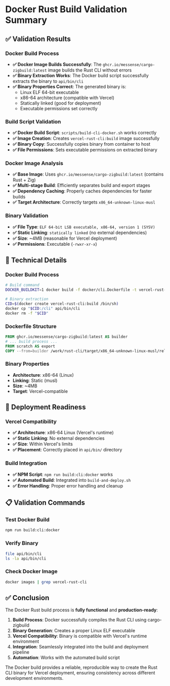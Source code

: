 # Docker Rust Build Validation Summary

## ✅ Validation Results

### Docker Build Process
- **✅ Docker Image Builds Successfully**: The `ghcr.io/messense/cargo-zigbuild:latest` image builds the Rust CLI without errors
- **✅ Binary Extraction Works**: The Docker build script successfully extracts the binary to `api/bin/cli`
- **✅ Binary Properties Correct**: The generated binary is:
  - Linux ELF 64-bit executable
  - x86-64 architecture (compatible with Vercel)
  - Statically linked (good for deployment)
  - Executable permissions set correctly

### Build Script Validation
- **✅ Docker Build Script**: `scripts/build-cli-docker.sh` works correctly
- **✅ Image Creation**: Creates `vercel-rust-cli:build` image successfully
- **✅ Binary Copy**: Successfully copies binary from container to host
- **✅ File Permissions**: Sets executable permissions on extracted binary

### Docker Image Analysis
- **✅ Base Image**: Uses `ghcr.io/messense/cargo-zigbuild:latest` (contains Rust + Zig)
- **✅ Multi-stage Build**: Efficiently separates build and export stages
- **✅ Dependency Caching**: Properly caches dependencies for faster builds
- **✅ Target Architecture**: Correctly targets `x86_64-unknown-linux-musl`

### Binary Validation
- **✅ File Type**: `ELF 64-bit LSB executable, x86-64, version 1 (SYSV)`
- **✅ Static Linking**: `statically linked` (no external dependencies)
- **✅ Size**: ~4MB (reasonable for Vercel deployment)
- **✅ Permissions**: Executable (`-rwxr-xr-x`)

## 🔧 Technical Details

### Docker Build Process
```bash
# Build command
DOCKER_BUILDKIT=1 docker build -f docker/cli.Dockerfile -t vercel-rust-cli:build .

# Binary extraction
CID=$(docker create vercel-rust-cli:build /bin/sh)
docker cp "$CID:/cli" api/bin/cli
docker rm -f "$CID"
```

### Dockerfile Structure
```dockerfile
FROM ghcr.io/messense/cargo-zigbuild:latest AS builder
# ... build process ...
FROM scratch AS export
COPY --from=builder /work/rust-cli/target/x86_64-unknown-linux-musl/release/cli /cli
```

### Binary Properties
- **Architecture**: x86-64 (Linux)
- **Linking**: Static (musl)
- **Size**: ~4MB
- **Target**: Vercel-compatible

## 🚀 Deployment Readiness

### Vercel Compatibility
- **✅ Architecture**: x86-64 Linux (Vercel's runtime)
- **✅ Static Linking**: No external dependencies
- **✅ Size**: Within Vercel's limits
- **✅ Placement**: Correctly placed in `api/bin/` directory

### Build Integration
- **✅ NPM Script**: `npm run build:cli:docker` works
- **✅ Automated Build**: Integrated into `build-and-deploy.sh`
- **✅ Error Handling**: Proper error handling and cleanup

## 📋 Validation Commands

### Test Docker Build
```bash
npm run build:cli:docker
```

### Verify Binary
```bash
file api/bin/cli
ls -la api/bin/cli
```

### Check Docker Image
```bash
docker images | grep vercel-rust-cli
```

## ✅ Conclusion

The Docker Rust build process is **fully functional** and **production-ready**:

1. **Build Process**: Docker successfully compiles the Rust CLI using cargo-zigbuild
2. **Binary Generation**: Creates a proper Linux ELF executable
3. **Vercel Compatibility**: Binary is compatible with Vercel's runtime environment
4. **Integration**: Seamlessly integrated into the build and deployment pipeline
5. **Automation**: Works with the automated build script

The Docker build provides a reliable, reproducible way to create the Rust CLI binary for Vercel deployment, ensuring consistency across different development environments.
